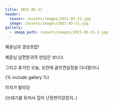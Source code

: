 ```yaml
---
title: 2021-05-21
header:
  teaser: /assets/images/2021-05-21.jpg
  image: /assets/images/2021-05-21.jpg
gallery:
  - image_path: /assets/images/2021-05-21-1.jpg
---
```


혜윤님과 경성초밥!

혜윤님 남편분과의 만남은 보너스

그리고 휴가인 오늘, 오전에 골프연습장을 다녀왔더니

{% include gallery %}

아치가 발라당

(쓰레기를 뒤져서 집이 난장판이었었지..)

